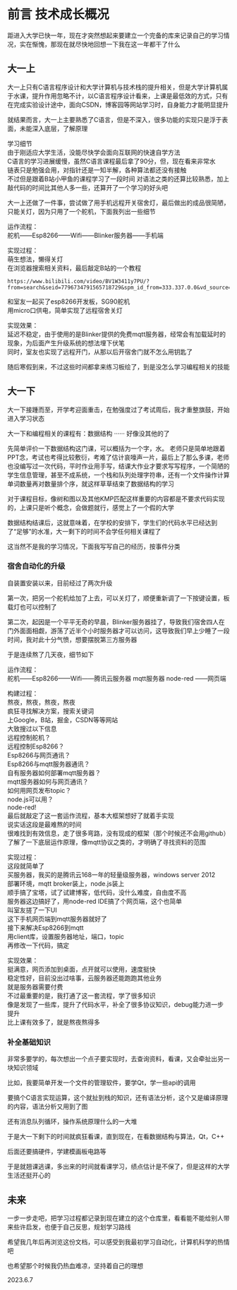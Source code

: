 # 前言 技术成长概况

距进入大学已快一年，现在才突然想起来要建立一个完备的库来记录自己的学习情况，实在惭愧，那现在就尽快地回想一下我在这一年都干了什么

## 大一上
大一上只有C语言程序设计和大学计算机与技术栈的提升相关，但是大学计算机属于水课，提升作用忽略不计，以C语言程序设计看来，上课是最低效的方式，只有在完成实验设计途中，面向CSDN，博客园等网站学习时，自身能力才能明显提升

就结果而言，大一上主要熟悉了C语言，但是不深入，很多功能的实现只是浮于表面，未能深入底层，了解原理


学习细节  
    由于刚适应大学生活，没能尽快学会面向互联网的快速自学方法  
    C语言的学习进展缓慢，虽然C语言课程最后拿了90分，但，现在看来非常水  
    链表只是勉强会用，对指针还是一知半解，各种算法都还没有接触  
    不过但是跟着B站小甲鱼的课程学习了一段时间
    对语法之类的还算比较熟悉，加上敲代码的时间比其他人多一些，还算开了一个学习的好头吧  


大一上还做了一件事，尝试做了用手机远程开关宿舍灯，最后做出的成品很简陋，只能关灯，因为只用了一个舵机，下面我列出一些细节


运作流程：  
    舵机——Esp8266——Wifi——Blinker服务器——手机端  
    
实现过程：  
    萌生想法，懒得关灯  
    在浏览器搜索相关资料，最后敲定B站的一个教程  

    https://www.bilibili.com/video/BV1W3411y7PU/?from=search&seid=7796734791565718729&spm_id_from=333.337.0.0&vd_source=0a449f10cfcee27842e1a071d3393c01  

和室友一起买了esp8266开发板，SG90舵机  
用micro口供电，简单实现了远程宿舍关灯  

实现效果：  
    延迟不稳定，由于使用的是Blinker提供的免费mqtt服务器，经常会有加载延时的现象，为后面产生升级系统的想法埋下伏笔  
    同时，室友也实现了远程开门，从那以后开宿舍门就不怎么用钥匙了  


随后寒假到来，不过这些时间都拿来练习板绘了，到是没怎么学习编程相关的技能
## 大一下
大一下接踵而至，开学考迎面重击，在勉强度过了考试周后，我才重整旗鼓，开始进入学习状态

大一下和编程相关的课程有：数据结构 ······ 好像没其他的了

先简单评价一下数据结构这门课，可以概括为一个字，水。 老师只是简单地跟着PPT念，考试也考得比较敷衍，考难了估计哀嚎声一片，最后上了那么多课，老师也没编写过一次代码，平时作业用手写，结课大作业才要求写写程序，一个简陋的学生信息管理，甚至不成系统，一个栈和队列处理字符串，还有一个文件操作计算单词数量再对数量排个序，就这样草草结束了数据结构的学习

对于课程目标，像树和图以及其他KMP匹配这样重要的内容都是不要求代码实现的，上课只是听个概念，会做题就行，感觉上了一个假的大学

数据结构结课后，这就意味着，在学校的安排下，学生们的代码水平已经达到了“足够”的水准，大一剩下的时间不会学任何相关课程了

这当然不是我的学习情况，下面我写写自己的经历，按事件分类

### 宿舍自动化的升级

自装置安装以来，目前经过了两次升级

第一次，把另一个舵机给加了上去，可以关灯了，顺便重新调了一下按键设置，板载灯也可以控制了

第二次，起因是一个平平无奇的早晨，Blinker服务器挂了，导致我们宿舍四人在门外面面相觑，游荡了近半个小时服务器才可以访问，这导致我们早上少睡了一段时间，我对此十分气愤，想要摆脱第三方服务器

于是连续熬了几天夜，细节如下

运作流程：  
    舵机——Esp8266——Wifi——腾讯云服务器 mqtt服务器 node-red ——网页端  

构建过程：  
    熬夜，熬夜，熬夜，熬夜  
    疯狂寻找解决方案，搜索关键词  
    上Google，B站，掘金，CSDN等等网站  
    大致搜过以下信息  
    远程控制舵机？  
    远程控制Esp8266？  
    Esp8266与网页通讯？  
    Esp8266与mqtt服务器通讯？  
    自有服务器如何部署mqtt服务器？  
    mqtt服务器如何与网页通讯？  
    如何用网页发布topic？  
    node.js可以用？  
    node-red!  
    最后就敲定了这一套运作流程，基本大框架想好了就着手实现  
    说实话这段是最难熬的时间  
    很难找到有效信息，走了很多弯路，没有现成的框架（那个时候还不会用github）  
    了解了一下底层运作原理，像mqtt协议之类的，才明确了寻找资料的范围  

实现过程：  
    这段就简单了  
    买服务器，我买的是腾讯云168一年的轻量级服务器，windows server 2012  
    部署环境，mqtt broker装上，node.js装上  
    顺手搞了宝塔，试了试建博客，低代码，没什么难度，自由度不高  
    服务器这边搞好了，用node-red IDE搞了个网页端，这个也简单  
    叫室友搓了一下UI  
    这下手机网页端到mqtt服务器就好了  
    接下来解决Esp8266到mqtt  
    用client库，设置服务器地址，端口，topic  
    再修改一下代码，搞定  

实现效果：  
    挺满意，网页添加到桌面，点开就可以使用，速度挺快  
    稳定性好，目前没出过啥事，云服务器还能跑跑其他业务  
    就是服务器需要付费  
    不过最重要的是，我打通了这一套流程，学了很多知识  
    像是发现了一些库，提升了代码水平，补全了很多协议知识，debug能力进一步提升  
    比上课有效多了，就是熬夜熬得多  



### 补全基础知识

非常多要学的，每次想出一个点子要实现时，去查询资料，看课，又会牵扯出另一块知识领域

比如，我要简单开发一个文件的管理软件，要学Qt，学一些api的调用

要搞个C语言实现运算，这个就扯到栈的知识，还有语法分析，这个又是编译原理的内容，语法分析又用到了图

还有消息队列循环，操作系统原理什么的一大堆

于是大一下剩下的时间就疯狂看课，直到现在，在看数据结构与算法，Qt，C++

后面还要搞硬件，学建模画板电路等

于是就翘课逃课，多出来的时间就看课学习，绩点估计是不保了，但是这样的大学生活还挺开心的

## 未来

一步一步走吧，把学习过程都记录到现在建立的这个仓库里，看看能不能给别人带来些许启发，也便于自己反思，规划学习路线

希望我几年后再浏览这份文档，可以感受到我最初学习自动化，计算机科学的热情吧

也希望那个时候我仍热血难凉，坚持着自己的理想

2023.6.7 